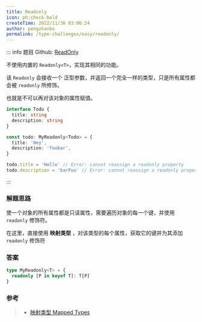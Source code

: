 ```yaml
---
title: Readonly
icon: ph:check-bold
createTime: 2022/11/30 03:06:24
author: pengzhanbo
permalink: /type-challenges/easy/readonly/
---
```


::: info 题目
Github: [ReadOnly](https://github.com/type-challenges/type-challenges/blob/main/questions/00007-easy-readonly/)

不使用内置的 `Readonly<T>`，实现其相同的功能。

该 `Readonly` 会接收一个 泛型参数，并返回一个完全一样的类型，只是所有属性都会被 `readonly` 所修饰。

也就是不可以再对该对象的属性赋值。

```ts
interface Todo {
  title: string
  description: string
}

const todo: MyReadonly<Todo> = {
  title: 'Hey',
  description: 'foobar',
}

todo.title = 'Hello' // Error: cannot reassign a readonly property
todo.description = 'barFoo' // Error: cannot reassign a readonly property
```

:::

### 解题思路

使一个对象的所有属性都是只读属性，需要遍历对象的每一个键，并使用 `readonly` 修饰符。

在这里，直接使用 **映射类型** ，对该类型的每个属性，获取它的键并为其添加 `readonly` 修饰符

### 答案

```ts
type MyReadonly<T> = {
  readonly [P in keyof T]: T[P]
}
```

### 参考

> - [映射类型 Mapped Types](https://www.typescriptlang.org/docs/handbook/2/mapped-types.html)
